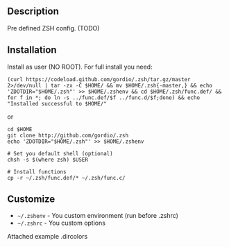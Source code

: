 Description
-----------
Pre defined ZSH config. (TODO)


Installation
------------
Install as user (NO ROOT). For full install you need:

	(curl https://codeload.github.com/gordio/.zsh/tar.gz/master 2>/dev/null | tar -zx -C $HOME/ && mv $HOME/.zsh{-master,} && echo 'ZDOTDIR="$HOME/.zsh"' >> $HOME/.zshenv && cd $HOME/.zsh/func.def/ && for f in *; do ln -s ../func.def/$f ../func.d/$f;done) && echo "Installed successful to $HOME/"

or

	cd $HOME
	git clone http://github.com/gordio/.zsh
	echo 'ZDOTDIR="$HOME/.zsh"' >> $HOME/.zshenv
	
	# Set you default shell (optional)
	chsh -s $(where zsh) $USER

    # Install functions
    cp -r ~/.zsh/func.def/* ~/.zsh/func.c/


Customize
---------

- `~/.zshenv` - You custom environment (run before .zshrc)
- `~/.zshrc` - You custom options

Attached example .dircolors
